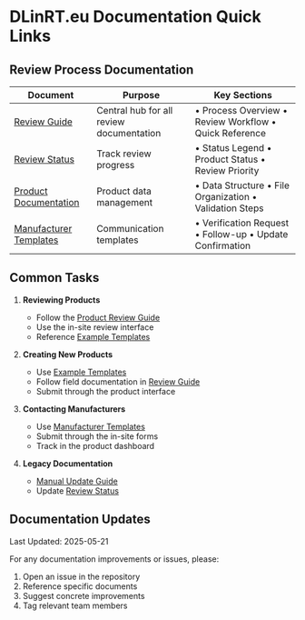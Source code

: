 
# DLinRT.eu Documentation Quick Links

## Review Process Documentation

| Document | Purpose | Key Sections |
|----------|----------|--------------|
| [Review Guide](./docs/review/GUIDE.md) | Central hub for all review documentation | • Process Overview  • Review Workflow  • Quick Reference |
| [Review Status](./docs/review/STATUS.md) | Track review progress | • Status Legend  • Product Status  • Review Priority |
| [Product Documentation](./docs/review/README.md) | Product data management | • Data Structure  • File Organization  • Validation Steps |
| [Manufacturer Templates](./MANUFACTURER_TEMPLATES.md) | Communication templates | • Verification Request  • Follow-up  • Update Confirmation |

## Common Tasks

1. **Reviewing Products**
   - Follow the [Product Review Guide](./docs/review/GUIDE.md)
   - Use the in-site review interface
   - Reference [Example Templates](./src/data/products/examples)

2. **Creating New Products**
   - Use [Example Templates](./src/data/products/examples)
   - Follow field documentation in [Review Guide](./docs/review/GUIDE.md)
   - Submit through the product interface

3. **Contacting Manufacturers**
   - Use [Manufacturer Templates](./MANUFACTURER_TEMPLATES.md)
   - Submit through the in-site forms
   - Track in the product dashboard

4. **Legacy Documentation**
   - [Manual Update Guide](./docs/review/README.md)
   - Update [Review Status](./docs/review/STATUS.md)

## Documentation Updates

Last Updated: 2025-05-21

For any documentation improvements or issues, please:

1. Open an issue in the repository
2. Reference specific documents
3. Suggest concrete improvements
4. Tag relevant team members
